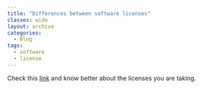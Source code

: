 ```yaml
---
title: "Differences between software licenses"
classes: wide
layout: archive
categories:
  - Blog
tags:
  - software
  - license
---
```

Check this [link](https://choosealicense.com/licenses) and know better about the licenses you are taking.